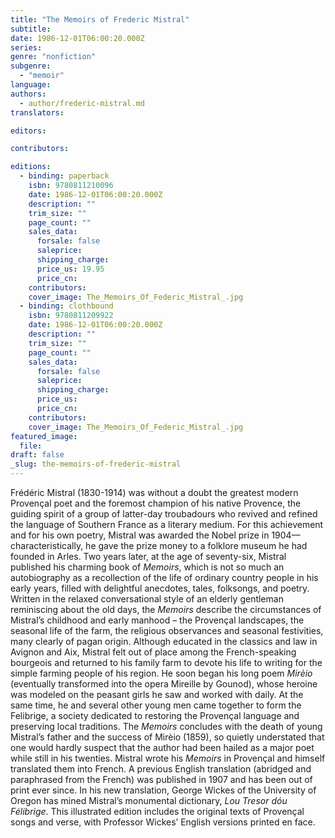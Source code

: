 ```yaml
---
title: "The Memoirs of Frederic Mistral"
subtitle:
date: 1986-12-01T06:00:20.000Z
series:
genre: "nonfiction"
subgenre:
  - "memoir"
language:
authors:
  - author/frederic-mistral.md
translators:

editors:

contributors:

editions:
  - binding: paperback
    isbn: 9780811210096
    date: 1986-12-01T06:00:20.000Z
    description: ""
    trim_size: ""
    page_count: ""
    sales_data:
      forsale: false
      saleprice:
      shipping_charge:
      price_us: 19.95
      price_cn:
    contributors:
    cover_image: The_Memoirs_Of_Federic_Mistral_.jpg
  - binding: clothbound
    isbn: 9780811209922
    date: 1986-12-01T06:00:20.000Z
    description: ""
    trim_size: ""
    page_count: ""
    sales_data:
      forsale: false
      saleprice:
      shipping_charge:
      price_us:
      price_cn:
    contributors:
    cover_image: The_Memoirs_Of_Federic_Mistral_.jpg
featured_image:
  file:
draft: false
_slug: the-memoirs-of-frederic-mistral
---
```


Frédéric Mistral (1830-1914) was without a doubt the greatest modern Provençal poet and the foremost champion of his native Provence, the guiding spirit of a group of latter-day troubadours who revived and refined the language of Southern France as a literary medium. For this achievement and for his own poetry, Mistral was awarded the Nobel prize in 1904––characteristically, he gave the prize money to a folklore museum he had founded in Arles. Two years later, at the age of seventy-six, Mistral published his charming book of _Memoirs_, which is not so much an autobiography as a recollection of the life of ordinary country people in his early years, filled with delightful anecdotes, tales, folksongs, and poetry. Written in the relaxed conversational style of an elderly gentleman reminiscing about the old days, the _Memoirs_ describe the circumstances of Mistral’s childhood and early manhood – the Provençal landscapes, the seasonal life of the farm, the religious observances and seasonal festivities, many clearly of pagan origin. Although educated in the classics and law in Avignon and Aix, Mistral felt out of place among the French-speaking bourgeois and returned to his family farm to devote his life to writing for the simple farming people of his region. He soon began his long poem _Mirèio_ (eventually transformed into the opera Mireille by Gounod), whose heroine was modeled on the peasant girls he saw and worked with daily. At the same time, he and several other young men came together to form the Felibrige, a society dedicated to restoring the Provençal language and preserving local traditions. The _Memoirs_ concludes with the death of young Mistral’s father and the success of Mirèio (1859), so quietly understated that one would hardly suspect that the author had been hailed as a major poet while still in his twenties. Mistral wrote his _Memoirs_ in Provençal and himself translated them into French. A previous English translation (abridged and paraphrased from the French) was published in 1907 and has been out of print ever since. In his new translation, George Wickes of the University of Oregon has mined Mistral’s monumental dictionary, _Lou Tresor dóu Félibrige_. This illustrated edition includes the original texts of Provençal songs and verse, with Professor Wickes’ English versions printed en face.

